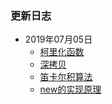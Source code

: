 ### 更新日志

 - 2019年07月05日
   - [柯里化函数](./curry)
   - [深拷贝](./deepClone)
   - [笛卡尔积算法](./Cartesian-product)
   - [new的实现原理](./new)
